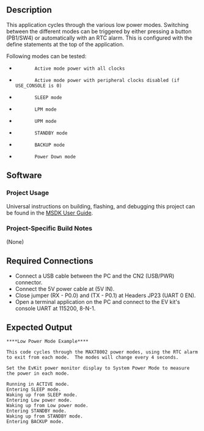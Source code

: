 ## Description

This application cycles through the various low power modes. Switching between the different modes can be triggered by either pressing a button (PB1/SW4) or automatically with an RTC alarm. This is configured with the define statements at the top of the application.

Following modes can be tested:

 *            Active mode power with all clocks
 *            Active mode power with peripheral clocks disabled (if USE_CONSOLE is 0)
 *            SLEEP mode
 *            LPM mode
 *            UPM mode
 *            STANDBY mode
 *            BACKUP mode
 *            Power Down mode

## Software

### Project Usage

Universal instructions on building, flashing, and debugging this project can be found in the [MSDK User Guide](https://analog-devices-msdk.github.io/msdk/USERGUIDE/).

### Project-Specific Build Notes

(None)

## Required Connections

-   Connect a USB cable between the PC and the CN2 (USB/PWR) connector.
-   Connect the 5V power cable at (5V IN).
-   Close jumper (RX - P0.0) and (TX - P0.1) at Headers JP23 (UART 0 EN).
-   Open a terminal application on the PC and connect to the EV kit's console UART at 115200, 8-N-1.

## Expected Output

```
****Low Power Mode Example****

This code cycles through the MAX78002 power modes, using the RTC alarm to exit from each mode.  The modes will change every 4 seconds.

Set the EvKit power monitor display to System Power Mode to measure the power in each mode.

Running in ACTIVE mode.
Entering SLEEP mode.
Waking up from SLEEP mode.
Entering Low power mode.
Waking up from Low power mode.
Entering STANDBY mode.
Waking up from STANDBY mode.
Entering BACKUP mode.

```

